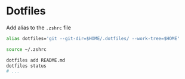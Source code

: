 # Dotfiles

Add alias to the `.zshrc` file

```bash
alias dotfiles='git --git-dir=$HOME/.dotfiles/ --work-tree=$HOME'
```

```bash
source ~/.zshrc
```

```bash
dotfiles add README.md
dotfiles status
# ...
```
